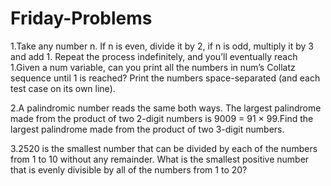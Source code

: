 # Friday-Problems
1.Take any number n. If n is even, divide it by 2, if n is odd, multiply it by 3 and add 1. Repeat the process indefinitely, and you’ll eventually reach 1.Given a num variable, can you print all the numbers in num’s Collatz sequence until 1 is reached? Print the numbers space-separated (and each test case on its own line).

2.A palindromic number reads the same both ways. The largest palindrome made from the product of two 2-digit numbers is 9009 = 91 × 99.Find the largest palindrome made from the product of two 3-digit numbers.

3.2520 is the smallest number that can be divided by each of the numbers from 1 to 10 without any remainder. What is the smallest positive number that is evenly divisible by all of the numbers from 1 to 20?
